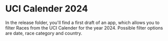 # UCI Calender 2024

In the release folder, you'll find a first draft of an app, which allows you to filter Races from the UCI Calender for the year 2024.
Possible filter options are date, race category and country.
